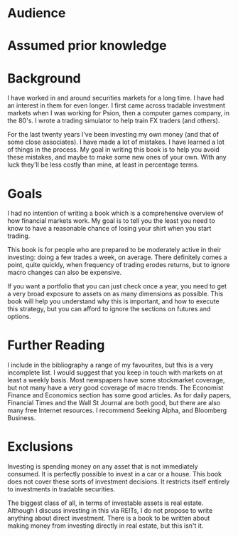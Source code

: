# Audience

# Assumed prior knowledge

<!---
Maths, at least some basic algebra, for the derivatives and bonds chapters.

Probability: basic concept of a probability distribution.

Basic economics: consumption vs saving?
--->

# Background

I have worked in and around securities markets for a long time. I have had an interest in them for even longer. I first came across tradable investment markets when I was working for Psion, then a computer games company, in the 80's. I wrote a trading simulator to help train FX traders (and others). 

For the last twenty years I've been investing my own money (and that of some close associates). I have made a lot of mistakes. I have learned a lot of things in the process. My goal in writing this book is to help you avoid these mistakes, and maybe to make some new ones of your own. With any luck they'll be less costly than mine, at least in percentage terms.

# Goals

I had no intention of writing a book which is a comprehensive overview of how financial markets work. My goal is to tell you the least you need to know to have a reasonable chance of losing your shirt when you start trading.

This book is for people who are prepared to be moderately active in their investing: doing a few trades a week, on average. There definitely comes a point, quite quickly, when frequency of trading erodes returns, but to ignore macro changes can also be expensive.

If you want a portfolio that you can just check once a year, you need to get a very broad exposure to assets on as many dimensions as possible. This book will help you understand why this is important, and how to execute this strategy, but you can afford to ignore the sections on futures and options.

# Further Reading

I include in the bibliography a range of my favourites, but this is a very incomplete list. I would suggest that you keep in touch with markets on at least a weekly basis. Most newspapers have some stockmarket coverage, but not many have a very good coverage of macro trends. The Economist Finance and Economics section has some good articles. As for daily papers,  Financial Times and the Wall St Journal are both good, but there are also many free Internet resources. I recommend Seeking Alpha, and Bloomberg Business. 

# Exclusions

Investing is spending money on any asset that is not immediately consumed. It is perfectly possible to invest in a car or a house. This book does not cover these sorts of investment decisions. It restricts itself entirely to investments in tradable securities. 

The biggest class of all, in terms of investable assets is real estate. Although I discuss investing in this via REITs, I do not propose to write anything about direct investment. There is a book to be written about making money from investing directly in real estate, but this isn't it.